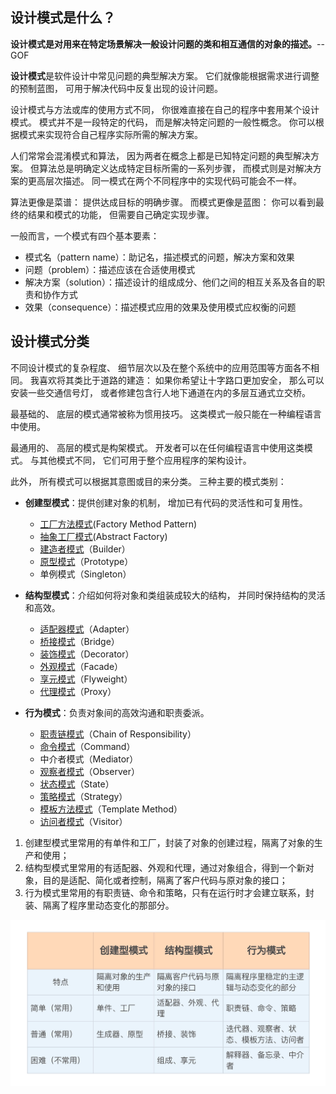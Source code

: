 ## 设计模式是什么？

**设计模式是对用来在特定场景解决一般设计问题的类和相互通信的对象的描述。**-- GOF

**设计模式**是软件设计中常见问题的典型解决方案。 它们就像能根据需求进行调整的预制蓝图， 可用于解决代码中反复出现的设计问题。

设计模式与方法或库的使用方式不同， 你很难直接在自己的程序中套用某个设计模式。 模式并不是一段特定的代码， 而是解决特定问题的一般性概念。 你可以根据模式来实现符合自己程序实际所需的解决方案。

人们常常会混淆模式和算法， 因为两者在概念上都是已知特定问题的典型解决方案。 但算法总是明确定义达成特定目标所需的一系列步骤， 而模式则是对解决方案的更高层次描述。 同一模式在两个不同程序中的实现代码可能会不一样。

算法更像是菜谱： 提供达成目标的明确步骤。 而模式更像是蓝图： 你可以看到最终的结果和模式的功能， 但需要自己确定实现步骤。

一般而言，一个模式有四个基本要素：
+ 模式名（pattern name）：助记名，描述模式的问题，解决方案和效果
+ 问题（problem）：描述应该在合适使用模式
+ 解决方案（solution）：描述设计的组成成分、他们之间的相互关系及各自的职责和协作方式
+ 效果（consequence）：描述模式应用的效果及使用模式应权衡的问题

## 设计模式分类

不同设计模式的复杂程度、 细节层次以及在整个系统中的应用范围等方面各不相同。 我喜欢将其类比于道路的建造： 如果你希望让十字路口更加安全， 那么可以安装一些交通信号灯， 或者修建包含行人地下通道在内的多层互通式立交桥。

最基础的、 底层的模式通常被称为惯用技巧。 这类模式一般只能在一种编程语言中使用。

最通用的、 高层的模式是构架模式。 开发者可以在任何编程语言中使用这类模式。 与其他模式不同， 它们可用于整个应用程序的架构设计。

此外， 所有模式可以根据其意图或目的来分类。 三种主要的模式类别：

-   **创建型模式**：提供创建对象的机制， 增加已有代码的灵活性和可复用性。
	- [工厂方法模式](工厂方法.md)(Factory Method Pattern)
	- [抽象工厂模式](抽象工厂.md)(Abstract Factory)
	- [建造者模式](生成器模式.md)（Builder）
	- [原型模式](原型模式.md)（Prototype）
	- 单例模式（Singleton）

-   **结构型模式**：介绍如何将对象和类组装成较大的结构， 并同时保持结构的灵活和高效。
	- [适配器模式](适配器模式.md)（Adapter）
	- [桥接模式](桥接模式.md)（Bridge）
	- [装饰模式](装饰模式.md)（Decorator）
	- [外观模式](外观模式.md)（Facade）
	- [享元模式](享元模式.md)（Flyweight）
	- [代理模式](代理模式.md)（Proxy）
-   **行为模式**：负责对象间的高效沟通和职责委派。
	- [职责链模式](职责链模式.md)（Chain of Responsibility）
	- [命令模式](命令模式.md)（Command）
	- 中介者模式（Mediator）
	- [观察者模式](观察者模式.md)（Observer）
	- [状态模式](状态模式.md)（State）
	- [策略模式](策略模式.md)（Strategy）
	- [模板方法模式](模板方法模式.md)（Template Method）
	- [访问者模式](访问者模式.md)（Visitor）

1. 创建型模式里常用的有单件和工厂，封装了对象的创建过程，隔离了对象的生产和使用；
2. 结构型模式里常用的有适配器、外观和代理，通过对象组合，得到一个新对象，目的是适配、简化或者控制，隔离了客户代码与原对象的接口；
3. 行为模式里常用的有职责链、命令和策略，只有在运行时才会建立联系，封装、隔离了程序里动态变化的那部分。

![](image/设计模式难度分类.png)